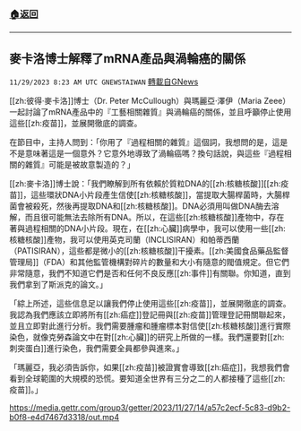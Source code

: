 ###  [:house:返回](README.md)
---


## 麥卡洛博士解釋了mRNA產品與渦輪癌的關係
`11/29/2023 8:23 AM UTC GNEWSTAIWAN` [轉載自GNews](https://gnews.org/articles/2048687)



[[zh:彼得·麥卡洛]]博士（Dr. Peter McCullough）與瑪麗亞·澤伊（Maria Zeee）一起討論了mRNA產品中的『工藝相關雜質』與渦輪癌的關係，並且呼籲停止使用這些[[zh:疫苗]]，並展開徹底的調查。  

在節目中，主持人問到：「你用了『過程相關的雜質』這個詞，我想問的是，這是不是意味著這是一個意外？它意外地導致了渦輪癌嗎？換句話說，與這些『過程相關的雜質』可能是被故意製造的？」

  

[[zh:麥卡洛]]博士說：「我們瞭解到所有依賴於質粒DNA的[[zh:核糖核酸]][[zh:疫苗]]，這些環狀DNA小片段產生信使[[zh:核糖核酸]]，當提取大腸桿菌時，大腸桿菌會被殺死，然後再提取DNA和[[zh:核糖核酸]]。DNA必須用叫做DNA酶去溶解，而且很可能無法去除所有DNA。所以，在這些[[zh:核糖核酸]]產物中，存在著與過程相關的DNA小片段。現在，在[[zh:心臟]]病學中，我可以使用一些[[zh:核糖核酸]]產物，我可以使用英克司蘭（INCLISIRAN）和帕蒂西蘭（PATISIRAN），這些都是微小的[[zh:核糖核酸]]干擾素。[[zh:美國食品藥品監督管理局]]（FDA）和其他監管機構對碎片的數量和大小有隨意的閥值規定。但它們非常隨意，我們不知道它們是否和任何不良反應[[zh:事件]]有關聯。你知道，直到我們拿到了斯派克的論文。」

  

「綜上所述，這些信息足以讓我們停止使用這些[[zh:疫苗]]，並展開徹底的調查。我認為我們應該立即將所有[[zh:癌症]]登記冊與[[zh:疫苗]]管理登記冊關聯起來，並且立即對此進行分析。我們需要腫瘤和腫瘤標本對信使[[zh:核糖核酸]]進行實際染色，就像克勞森論文中在對[[zh:心臟]]的研究上所做的一樣。我們還要對[[zh:刺突蛋白]]進行染色，我們需要全員都參與進來。」

  

「瑪麗亞，我必須告訴你，如果[[zh:疫苗]]被證實會導致[[zh:癌症]]，我想我們會看到全球範圍的大規模的恐慌。要知道全世界有三分之二的人都接種了這些[[zh:疫苗]]。」


https://media.gettr.com/group3/getter/2023/11/27/14/a57c2ecf-5c83-d9b2-b0f8-e4d7467d3318/out.mp4



